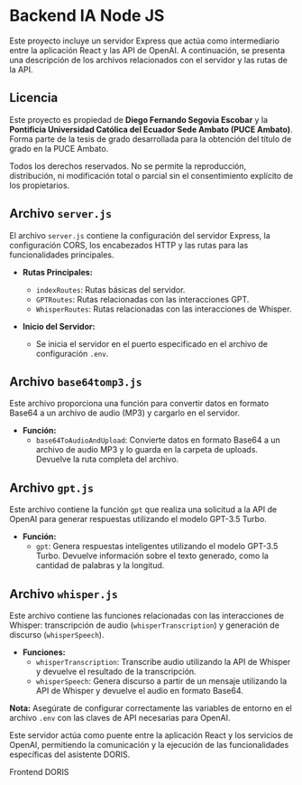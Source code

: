 # Backend IA Node JS

Este proyecto incluye un servidor Express que actúa como intermediario entre la aplicación React y las API de OpenAI. A continuación, se presenta una descripción de los archivos relacionados con el servidor y las rutas de la API.

## Licencia

Este proyecto es propiedad de **Diego Fernando Segovia Escobar** y la **Pontificia Universidad Católica del Ecuador Sede Ambato (PUCE Ambato)**.  
Forma parte de la tesis de grado desarrollada para la obtención del título de grado en la PUCE Ambato.

Todos los derechos reservados. No se permite la reproducción, distribución, ni modificación total o parcial sin el consentimiento explícito de los propietarios.

## Archivo `server.js`

El archivo `server.js` contiene la configuración del servidor Express, la configuración CORS, los encabezados HTTP y las rutas para las funcionalidades principales.

- **Rutas Principales:**
  - `indexRoutes`: Rutas básicas del servidor.
  - `GPTRoutes`: Rutas relacionadas con las interacciones GPT.
  - `WhisperRoutes`: Rutas relacionadas con las interacciones de Whisper.

- **Inicio del Servidor:**
  - Se inicia el servidor en el puerto especificado en el archivo de configuración `.env`.

## Archivo `base64tomp3.js`

Este archivo proporciona una función para convertir datos en formato Base64 a un archivo de audio (MP3) y cargarlo en el servidor.

- **Función:**
  - `base64ToAudioAndUpload`: Convierte datos en formato Base64 a un archivo de audio MP3 y lo guarda en la carpeta de uploads. Devuelve la ruta completa del archivo.

## Archivo `gpt.js`

Este archivo contiene la función `gpt` que realiza una solicitud a la API de OpenAI para generar respuestas utilizando el modelo GPT-3.5 Turbo.

- **Función:**
  - `gpt`: Genera respuestas inteligentes utilizando el modelo GPT-3.5 Turbo. Devuelve información sobre el texto generado, como la cantidad de palabras y la longitud.

## Archivo `whisper.js`

Este archivo contiene las funciones relacionadas con las interacciones de Whisper: transcripción de audio (`whisperTranscription`) y generación de discurso (`whisperSpeech`).

- **Funciones:**
  - `whisperTranscription`: Transcribe audio utilizando la API de Whisper y devuelve el resultado de la transcripción.
  - `whisperSpeech`: Genera discurso a partir de un mensaje utilizando la API de Whisper y devuelve el audio en formato Base64.

**Nota:** Asegúrate de configurar correctamente las variables de entorno en el archivo `.env` con las claves de API necesarias para OpenAI.

Este servidor actúa como puente entre la aplicación React y los servicios de OpenAI, permitiendo la comunicación y la ejecución de las funcionalidades específicas del asistente DORIS.

<a src="https://github.com/diegoseg15/IA-Tesis-Frontend">Frontend DORIS</a>
